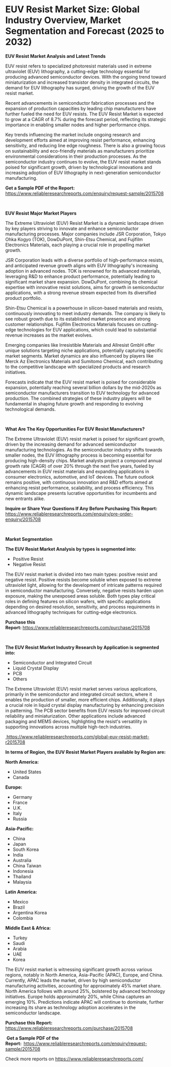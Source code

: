 <p><h1>EUV Resist Market Size: Global Industry Overview, Market Segmentation and Forecast (2025 to 2032)</h1></p><p><strong>EUV Resist Market Analysis and Latest Trends</strong></p>
<p><p>EUV resist refers to specialized photoresist materials used in extreme ultraviolet (EUV) lithography, a cutting-edge technology essential for producing advanced semiconductor devices. With the ongoing trend toward miniaturization and increased transistor density in integrated circuits, the demand for EUV lithography has surged, driving the growth of the EUV resist market. </p><p>Recent advancements in semiconductor fabrication processes and the expansion of production capacities by leading chip manufacturers have further fueled the need for EUV resists. The EUV Resist Market is expected to grow at a CAGR of 8.7% during the forecast period, reflecting its strategic importance in enabling smaller nodes and higher performance chips. </p><p>Key trends influencing the market include ongoing research and development efforts aimed at improving resist performance, enhancing sensitivity, and reducing line edge roughness. There is also a growing focus on sustainability and eco-friendly materials as manufacturers prioritize environmental considerations in their production processes. As the semiconductor industry continues to evolve, the EUV resist market stands poised for significant growth, driven by technological innovations and increasing adoption of EUV lithography in next-generation semiconductor manufacturing.</p></p>
<p><strong>Get a Sample PDF of the Report:&nbsp;</strong> <a href="https://www.reliableresearchreports.com/enquiry/request-sample/2015708?utm_campaign=3030&utm_medium=2&utm_source=Github&utm_content=ia&utm_term=06042025&utm_id=euv-resist">https://www.reliableresearchreports.com/enquiry/request-sample/2015708</a></p>
<p>&nbsp;</p>
<p><strong>EUV Resist Major Market Players</strong></p>
<p><p>The Extreme Ultraviolet (EUV) Resist Market is a dynamic landscape driven by key players striving to innovate and enhance semiconductor manufacturing processes. Major companies include JSR Corporation, Tokyo Ohka Kogyo (TOK), DowDuPont, Shin-Etsu Chemical, and Fujifilm Electronics Materials, each playing a crucial role in propelling market growth.</p><p>JSR Corporation leads with a diverse portfolio of high-performance resists, and anticipated revenue growth aligns with EUV lithography's increasing adoption in advanced nodes. TOK is renowned for its advanced materials, leveraging R&D to enhance product performance, potentially leading to significant market share expansion. DowDuPont, combining its chemical expertise with innovative resist solutions, aims for growth in semiconductor applications, with a strong revenue stream expected from its diversified product portfolio.</p><p>Shin-Etsu Chemical is a powerhouse in silicon-based materials and resists, continuously innovating to meet industry demands. The company is likely to see robust growth due to its established market presence and strong customer relationships. Fujifilm Electronics Materials focuses on cutting-edge technologies for EUV applications, which could lead to substantial revenue increases as the market evolves.</p><p>Emerging companies like Irresistible Materials and Allresist GmbH offer unique solutions targeting niche applications, potentially capturing specific market segments. Market dynamics are also influenced by players like Merck Az Electronics Materials and Sumitomo Chemical, each contributing to the competitive landscape with specialized products and research initiatives.</p><p>Forecasts indicate that the EUV resist market is poised for considerable expansion, potentially reaching several billion dollars by the mid-2020s as semiconductor manufacturers transition to EUV technology for advanced production. The combined strategies of these industry players will be fundamental in shaping future growth and responding to evolving technological demands.</p></p>
<p>&nbsp;</p>
<p><strong>What Are The Key Opportunities For EUV Resist Manufacturers?</strong></p>
<p><p>The Extreme Ultraviolet (EUV) resist market is poised for significant growth, driven by the increasing demand for advanced semiconductor manufacturing technologies. As the semiconductor industry shifts towards smaller nodes, the EUV lithography process is becoming essential for producing high-density chips. Market analysts project a compound annual growth rate (CAGR) of over 20% through the next five years, fueled by advancements in EUV resist materials and expanding applications in consumer electronics, automotive, and IoT devices. The future outlook remains positive, with continuous innovation and R&D efforts aimed at enhancing resist performance, scalability, and process efficiency. This dynamic landscape presents lucrative opportunities for incumbents and new entrants alike.</p></p>
<p><strong>Inquire or Share Your Questions If Any Before Purchasing This Report:</strong> <a href="https://www.reliableresearchreports.com/enquiry/pre-order-enquiry/2015708?utm_campaign=3030&utm_medium=2&utm_source=Github&utm_content=ia&utm_term=06042025&utm_id=euv-resist">https://www.reliableresearchreports.com/enquiry/pre-order-enquiry/2015708</a></p>
<p>&nbsp;</p>
<p><strong>Market Segmentation</strong></p>
<p><strong>The EUV Resist Market Analysis by types is segmented into:</strong></p>
<p><ul><li>Positive Resist</li><li>Negative Resist</li></ul></p>
<p><p>The EUV resist market is divided into two main types: positive resist and negative resist. Positive resists become soluble when exposed to extreme ultraviolet light, allowing for the development of intricate patterns required in semiconductor manufacturing. Conversely, negative resists harden upon exposure, making the unexposed areas soluble. Both types play critical roles in defining features on silicon wafers, with specific applications depending on desired resolution, sensitivity, and process requirements in advanced lithography techniques for cutting-edge electronics.</p></p>
<p><strong>Purchase this Report:&nbsp;</strong><a href="https://www.reliableresearchreports.com/purchase/2015708?utm_campaign=3030&utm_medium=2&utm_source=Github&utm_content=ia&utm_term=06042025&utm_id=euv-resist">https://www.reliableresearchreports.com/purchase/2015708</a></p>
<p>&nbsp;</p>
<p><strong>The EUV Resist Market Industry Research by Application is segmented into:</strong></p>
<p><ul><li>Semiconductor and Integrated Circuit</li><li>Liquid Crystal Display</li><li>PCB</li><li>Others</li></ul></p>
<p><p>The Extreme Ultraviolet (EUV) resist market serves various applications, primarily in the semiconductor and integrated circuit sectors, where it enables the production of smaller, more efficient chips. Additionally, it plays a crucial role in liquid crystal display manufacturing by enhancing precision in patterning. The PCB sector benefits from EUV resists for improved circuit reliability and miniaturization. Other applications include advanced packaging and MEMS devices, highlighting the resist's versatility in supporting innovations across multiple high-tech industries.</p></p>
<p><a href="https://www.reliableresearchreports.com/global-euv-resist-market-r2015708?utm_campaign=3030&utm_medium=2&utm_source=Github&utm_content=ia&utm_term=06042025&utm_id=euv-resist">&nbsp;https://www.reliableresearchreports.com/global-euv-resist-market-r2015708</a></p>
<p><strong>In terms of Region, the EUV Resist Market Players available by Region are:</strong></p>
<p>
    <p> <strong> North America: </strong>
        <ul>
            <li>United States</li>
            <li>Canada</li>
        </ul>
        </p> 
    <p> <strong> Europe: </strong>
        <ul>
            <li>Germany</li>
            <li>France</li>
            <li>U.K.</li>
            <li>Italy</li>
            <li>Russia</li>
        </ul>
        </p> 
    <p> <strong> Asia-Pacific: </strong>
        <ul>
            <li>China</li>
            <li>Japan</li>
            <li>South Korea</li>
            <li>India</li>
            <li>Australia</li>
            <li>China Taiwan</li>
            <li>Indonesia</li>
            <li>Thailand</li>
            <li>Malaysia</li>
        </ul>
        </p> 
    <p> <strong> Latin America: </strong>
        <ul>
            <li>Mexico</li>
            <li>Brazil</li>
            <li>Argentina Korea</li>
            <li>Colombia</li>
        </ul>
        </p> 
    <p> <strong> Middle East & Africa: </strong>
        <ul>
            <li>Turkey</li>
            <li>Saudi</li>
            <li>Arabia</li>
            <li>UAE</li>
            <li>Korea</li>
        </ul>
    </p>
    </p>
<p><p>The EUV resist market is witnessing significant growth across various regions, notably in North America, Asia-Pacific (APAC), Europe, and China. Currently, APAC leads the market, driven by high semiconductor manufacturing activities, accounting for approximately 45% market share. North America follows with around 25%, bolstered by advanced technology initiatives. Europe holds approximately 20%, while China captures an emerging 10%. Predictions indicate APAC will continue to dominate, further increasing its share as technology adoption accelerates in the semiconductor landscape.</p></p>
<p><strong>Purchase this Report: </strong><a href="https://www.reliableresearchreports.com/purchase/2015708?utm_campaign=3030&utm_medium=2&utm_source=Github&utm_content=ia&utm_term=06042025&utm_id=euv-resist">https://www.reliableresearchreports.com/purchase/2015708</a></p>
<p>&nbsp;<strong>Get a Sample PDF of the Report:&nbsp;&nbsp;</strong><a href="https://www.reliableresearchreports.com/enquiry/request-sample/2015708?utm_campaign=3030&utm_medium=2&utm_source=Github&utm_content=ia&utm_term=06042025&utm_id=euv-resist">https://www.reliableresearchreports.com/enquiry/request-sample/2015708</a></p>
<p><strong></strong></p>
<p>Check more reports on <a href="https://www.reliableresearchreports.com/?utm_campaign=3030&utm_medium=2&utm_source=Github&utm_content=ia&utm_term=06042025&utm_id=euv-resist">https://www.reliableresearchreports.com/</a></p>